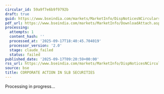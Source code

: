 ```yaml
---
circular_id: 59a9f7e6b9f9792b
draft: true
guid: https://www.bseindia.com/markets/MarketInfo/DispNoticesNCirculars.aspx?Noticeid={7C0A0B20-4B3A-4569-9A61-93CAD81FCFEB}&noticeno=20250917-9&dt=09/17/2025&icount=9&totcount=57&flag=0
pdf_url: https://www.bseindia.com/markets/MarketInfo/DownloadAttach.aspx?id=20250917-9&attachedId=301cd8f9-fdaf-48a1-aa22-f8bffd3577e5
processing:
  attempts: 1
  content_hash: ''
  processed_at: '2025-09-17T18:40:45.704019'
  processor_version: '2.0'
  stage: claude_failed
  status: failed
published_date: '2025-09-17T09:20:59+00:00'
rss_url: https://www.bseindia.com/markets/MarketInfo/DispNoticesNCirculars.aspx?Noticeid={7C0A0B20-4B3A-4569-9A61-93CAD81FCFEB}&noticeno=20250917-9&dt=09/17/2025&icount=9&totcount=57&flag=0
source: bse
title: CORPORATE ACTION IN SLB SECURITIES
---
```


Processing in progress...